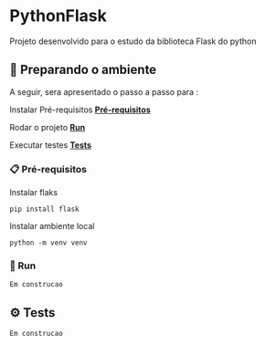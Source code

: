 # PythonFlask

Projeto desenvolvido para o estudo da biblioteca Flask do python

## 🚀 Preparando o ambiente
A seguir, sera apresentado o passo a passo para : 

Instalar Pré-requisitos
**[Pré-requisitos](#-Pré-requisitos)**


Rodar o projeto
**[Run](#-Run)**


Executar testes
**[Tests](#-Tests)**

### 📋 Pré-requisitos

Instalar flaks
```
pip install flask
```
Instalar ambiente local
```
python -m venv venv
```
### 🚀 Run

```
Em construcao
```

## ⚙ Tests

```
Em construcao
```
